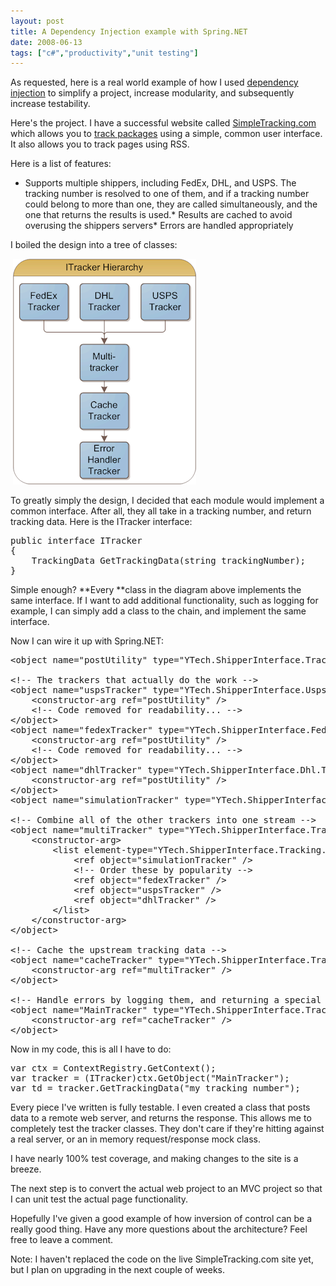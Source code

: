 ```yaml
---
layout: post
title: A Dependency Injection example with Spring.NET
date: 2008-06-13
tags: ["c#","productivity","unit testing"]
---
```


As requested, here is a real world example of how I used [dependency injection](http://www.ytechie.com/2008/06/i-finally-get-the-point-of-inversion-of-control.html) to simplify a project, increase modularity, and subsequently increase testability.

Here's the project. I have a successful website called [SimpleTracking.com](http://www.SimpleTracking.com) which allows you to [track packages](http://www.SimpleTracking.com) using a simple, common user interface. It also allows you to track pages using RSS.

Here is a list of features:

*   Supports multiple shippers, including FedEx, DHL, and USPS. The tracking number is resolved to one of them, and if a tracking number could belong to more than one, they are called simultaneously, and the one that returns the results is used.*   Results are cached to avoid overusing the shippers servers*   Errors are handled appropriately  

I boiled the design into a tree of classes:

&#160;![image](image1.png) 

To greatly simply the design, I decided that each module would implement a common interface. After all, they all take in a tracking number, and return tracking data. Here is the ITracker interface:
  <pre class="c-sharp" name="code">public interface ITracker
{
	TrackingData GetTrackingData(string trackingNumber);
}</pre>

Simple enough? **Every **class in the diagram above implements the same interface. If I want to add additional functionality, such as logging for example, I can simply add a class to the chain, and implement the same interface.

Now I can wire it up with Spring.NET:

<pre class="xml" name="code">&lt;object name=&quot;postUtility&quot; type=&quot;YTech.ShipperInterface.Tracking.Http.PostUtility, YTech.ShipperInterface&quot; /&gt;

&lt;!-- The trackers that actually do the work --&gt;
&lt;object name=&quot;uspsTracker&quot; type=&quot;YTech.ShipperInterface.Usps.Tracking.UspsTracker, YTech.ShipperInterface&quot;&gt;
	&lt;constructor-arg ref=&quot;postUtility&quot; /&gt;
	&lt;!-- Code removed for readability... --&gt;
&lt;/object&gt;
&lt;object name=&quot;fedexTracker&quot; type=&quot;YTech.ShipperInterface.FedEx.Tracking.FedexTracker, YTech.ShipperInterface&quot;&gt;
	&lt;constructor-arg ref=&quot;postUtility&quot; /&gt;
	&lt;!-- Code removed for readability... --&gt;
&lt;/object&gt;
&lt;object name=&quot;dhlTracker&quot; type=&quot;YTech.ShipperInterface.Dhl.Tracking.DhlScreenScrapeTracker, YTech.ShipperInterface&quot;&gt;
	&lt;constructor-arg ref=&quot;postUtility&quot; /&gt;
&lt;/object&gt;
&lt;object name=&quot;simulationTracker&quot; type=&quot;YTech.ShipperInterface.Tracking.Simulation.SimulationTracker, YTech.ShipperInterface&quot; /&gt;

&lt;!-- Combine all of the other trackers into one stream --&gt;
&lt;object name=&quot;multiTracker&quot; type=&quot;YTech.ShipperInterface.Tracking.MultiTracker, YTech.ShipperInterface&quot;&gt;
	&lt;constructor-arg&gt;
		&lt;list element-type=&quot;YTech.ShipperInterface.Tracking.ITracker, YTech.ShipperInterface&quot;&gt;
			&lt;ref object=&quot;simulationTracker&quot; /&gt;
			&lt;!-- Order these by popularity --&gt;
			&lt;ref object=&quot;fedexTracker&quot; /&gt;
			&lt;ref object=&quot;uspsTracker&quot; /&gt;
			&lt;ref object=&quot;dhlTracker&quot; /&gt;
		&lt;/list&gt;
	&lt;/constructor-arg&gt;
&lt;/object&gt;

&lt;!-- Cache the upstream tracking data --&gt;
&lt;object name=&quot;cacheTracker&quot; type=&quot;YTech.ShipperInterface.Tracking.CacheTracker, YTech.ShipperInterface&quot;&gt;
	&lt;constructor-arg ref=&quot;multiTracker&quot; /&gt;
&lt;/object&gt;

&lt;!-- Handle errors by logging them, and returning a special ErrorTrackingData object --&gt;
&lt;object name=&quot;MainTracker&quot; type=&quot;YTech.ShipperInterface.Tracking.ErrorHandlerTracker, YTech.ShipperInterface&quot;&gt;
	&lt;constructor-arg ref=&quot;cacheTracker&quot; /&gt;
&lt;/object&gt;</pre>

Now in my code, this is all I have to do:

<pre class="c-sharp" name="code">var ctx = ContextRegistry.GetContext();
var tracker = (ITracker)ctx.GetObject(&quot;MainTracker&quot;);
var td = tracker.GetTrackingData(&quot;my tracking number&quot;);</pre>

Every piece I've written is fully testable. I even created a class that posts data to a remote web server, and returns the response. This allows me to completely test the tracker classes. They don't care if they're hitting against a real server, or an in memory request/response mock class.

I have nearly 100% test coverage, and making changes to the site is a breeze.

The next step is to convert the actual web project to an MVC project so that I can unit test the actual page functionality.

Hopefully I've given a good example of how inversion of control can be a really good thing. Have any more questions about the architecture? Feel free to leave a comment.

Note: I haven't replaced the code on the live SimpleTracking.com site yet, but I plan on upgrading in the next couple of weeks.